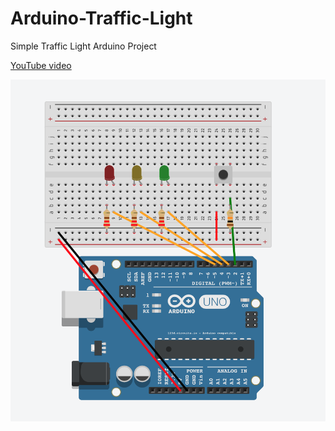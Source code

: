 # Arduino-Traffic-Light
Simple Traffic Light  Arduino Project

[YouTube video](https://www.youtube.com/watch?v=wwLp-qd7e3E)

![alt tag](https://github.com/KSamardzhiev/Arduino-Traffic-Light/blob/master/arduinoTrafficLight.png)
